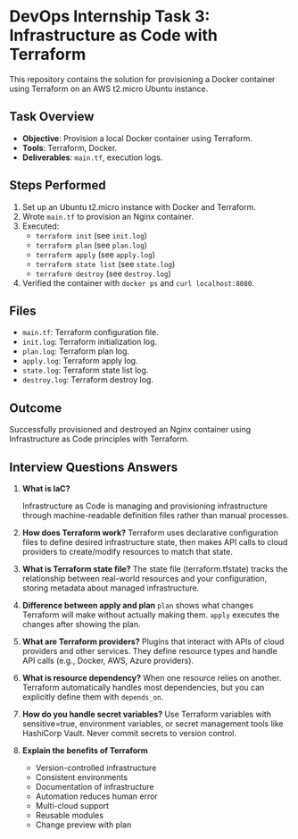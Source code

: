# DevOps Internship Task 3: Infrastructure as Code with Terraform

This repository contains the solution for provisioning a Docker container using Terraform on an AWS t2.micro Ubuntu instance.

## Task Overview
- **Objective**: Provision a local Docker container using Terraform.
- **Tools**: Terraform, Docker.
- **Deliverables**: `main.tf`, execution logs.

## Steps Performed
1. Set up an Ubuntu t2.micro instance with Docker and Terraform.
2. Wrote `main.tf` to provision an Nginx container.
3. Executed:
   - `terraform init` (see `init.log`)
   - `terraform plan` (see `plan.log`)
   - `terraform apply` (see `apply.log`)
   - `terraform state list` (see `state.log`)
   - `terraform destroy` (see `destroy.log`)
4. Verified the container with `docker ps` and `curl localhost:8080`.

## Files
- `main.tf`: Terraform configuration file.
- `init.log`: Terraform initialization log.
- `plan.log`: Terraform plan log.
- `apply.log`: Terraform apply log.
- `state.log`: Terraform state list log.
- `destroy.log`: Terraform destroy log.

## Outcome
Successfully provisioned and destroyed an Nginx container using Infrastructure as Code principles with Terraform.



## Interview Questions Answers

1. **What is IaC?** 

   Infrastructure as Code is managing and provisioning infrastructure through machine-readable definition files rather than manual processes.

2. **How does Terraform work?** 
   Terraform uses declarative configuration files to define desired infrastructure state, then makes API calls to cloud providers to create/modify resources to match that state.

3. **What is Terraform state file?** 
   The state file (terraform.tfstate) tracks the relationship between real-world resources and your configuration, storing metadata about managed infrastructure.

4. **Difference between apply and plan** 
   `plan` shows what changes Terraform will make without actually making them. `apply` executes the changes after showing the plan.

5. **What are Terraform providers?** 
   Plugins that interact with APIs of cloud providers and other services. They define resource types and handle API calls (e.g., Docker, AWS, Azure providers).

6. **What is resource dependency?** 
   When one resource relies on another. Terraform automatically handles most dependencies, but you can explicitly define them with `depends_on`.

7. **How do you handle secret variables?** 
   Use Terraform variables with sensitive=true, environment variables, or secret management tools like HashiCorp Vault. Never commit secrets to version control.

8. **Explain the benefits of Terraform** 
   - Version-controlled infrastructure 
   - Consistent environments 
   - Documentation of infrastructure 
   - Automation reduces human error 
   - Multi-cloud support 
   - Reusable modules 
   - Change preview with plan
